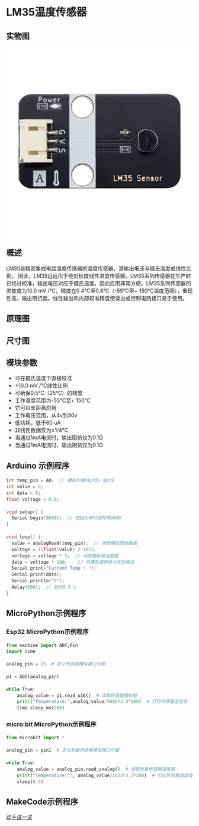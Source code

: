 # LM35温度传感器

## 实物图

![实物图](picture/LM35_Temperature_Sensor.jpg)

## 概述

LM35是精密集成电路温度传感器的温度传感器，其输出电压与摄氏温度成线性比例。 因此，LM35远远优于绝对标度线性温度传感器。LM35系列传感器在生产时已经过校准，输出电压对应于摄氏温度，因此应用非常方便。LM35系列传感器的灵敏度为10.0 mV /℃，精度在0.4℃至0.8℃（-55℃至+ 150℃温度范围），重现性高，输出阻抗低。线性输出和内部校准精度使读出或控制电路接口易于使用。

## 原理图

## 尺寸图

## 模块参数

- 可在摄氏温度下直接校准
- +10.0 mV /℃线性比例
- 可确保0.5℃（25℃）的精度
- 工作温度范围为-55℃至+ 150℃
- 它可以长距离应用
- 工作电压范围，从4v到30v
- 低功耗，低于60 uA
- 非线性数据仅为±1/4℃
- 当通过1mA电流时，输出阻抗仅为0.1Ω
- 当通过1mA电流时，输出阻抗仅为0.1Ω

## Arduino 示例程序

```c++
int temp_pin = A0;  // 模拟引脚线LM35 接2线
int value = 0;
int data = 0;
float voltage = 0.0;

void setup() {
  Serial.begin(9600);  // 初始化串行波特率9600
}

void loop() {
  value = analogRead(temp_pin);  // 读取模拟原始数据
  voltage = ((float)value) / 1023;
  voltage = voltage * 5;  // 读取模拟原始数据
  data = voltage * 100;    // 将模拟值转换为实际电压
  Serial.print("Current Temp : ");
  Serial.print(data);
  Serial.println("C");
  delay(500);  // 延迟0.5 s
}
```

## MicroPython示例程序

### Esp32 MicroPython示例程序

```python
from machine import ADC,Pin
import time

analog_pin = 15  # 定义传感器模拟接口引脚

p1 = ADC(analog_pin)
    
while True:
    analog_value = p1.read_u16()  # 读取传感器模拟值
    print("Temperature:",analog_value/4095*3.3*100)  # 打印传感器温度值
    time.sleep_ms(200)
```

### micro:bit  MicroPython示例程序

```python
from microbit import *

analog_pin = pin1  # 定义热敏传感器模拟接口引脚

while True:
    analog_value = analog_pin.read_analog()  # 读取热敏传感器温度值
    print("Temperature::", analog_value/1023*3.3*100)  # 打印传感器温度值
    sleep(0.2)
```

## MakeCode示例程序

<a href="https://makecode.microbit.org/S16109-73952-58076-43616" target="_blank">动手试一试</a>
